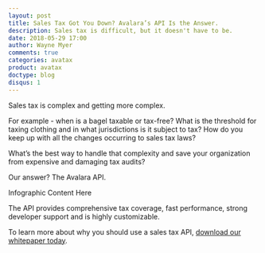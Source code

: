 ```yaml
---
layout: post
title: Sales Tax Got You Down? Avalara’s API Is the Answer.
description: Sales tax is difficult, but it doesn't have to be.
date: 2018-05-29 17:00
author: Wayne Myer
comments: true
categories: avatax
product: avatax
doctype: blog
disqus: 1
---
```


Sales tax is complex and getting more complex. 

For example - when is a bagel taxable or tax-free? What is the threshold for taxing clothing and in what jurisdictions is it subject to tax? How do you keep up with all the changes occurring to sales tax laws? 

What’s the best way to handle that complexity and save your organization from expensive and damaging tax audits?

Our answer? The Avalara API.

Infographic Content Here

The API provides comprehensive tax coverage, fast performance, strong developer support and is highly customizable.

To learn more about why you should use a sales tax API, <a href="" target="_blank">download our whitepaper today</a>.

